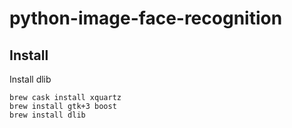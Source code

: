 # python-image-face-recognition

## Install

Install dlib

```
brew cask install xquartz
brew install gtk+3 boost
brew install dlib
```
